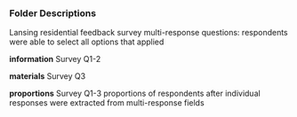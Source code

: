 ### Folder Descriptions

Lansing residential feedback survey multi-response questions: respondents were able to select all options that applied

**information** 
Survey Q1-2 

**materials** 
Survey Q3

**proportions**
Survey Q1-3 proportions of respondents after individual responses were extracted from multi-response fields

